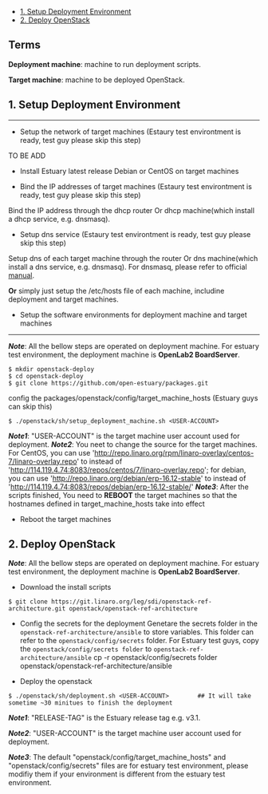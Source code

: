 * [1. Setup Deployment Environment](#1)
* [2. Deploy OpenStack](#2)

## Terms
**Deployment machine**: machine to run deployment scripts.

**Target machine**: machine to be deployed OpenStack.

## <a name="1">1. Setup Deployment Environment</a>
***
* Setup the network of target machines (Estaury test environtment is ready, test guy please skip this step)

TO BE ADD

* Install Estuary latest release Debian or CentOS on target machines

* Bind the IP addresses of target machines (Estaury test environtment is ready, test guy please skip this step)

Bind the IP address through the dhcp router Or dhcp machine(which install a dhcp service, e.g. dnsmasq).

* Setup dns service (Estaury test environtment is ready, test guy please skip this step)

Setup dns of each target machine through the router Or dns machine(which install a dns service, e.g. dnsmasq).
For dnsmasq, please refer to official [manual](http://www.thekelleys.org.uk/dnsmasq/docs/dnsmasq-man.html).


**Or** simply just setup the /etc/hosts file of each machine, includine deployment and target machines.

* Setup the software environments for deployment machine and target machines
***
**_Note_**: All the bellow steps are operated on deployment machine. For estuary test environment, the deployment machine is **OpenLab2 BoardServer**.
```
$ mkdir openstack-deploy
$ cd openstack-deploy
$ git clone https://github.com/open-estuary/packages.git
```

config the packages/openstack/config/target_machine_hosts (Estuary guys can skip this)

```
$ ./openstack/sh/setup_deployment_machine.sh <USER-ACCOUNT>
```
**_Note1_**: "USER-ACCOUNT" is the target machine user account used for deployment.
**_Note2_**: You neet to change the source for the target machines. For CentOS, you can use 'http://repo.linaro.org/rpm/linaro-overlay/centos-7/linaro-overlay.repo' to instead of 'http://114.119.4.74:8083/repos/centos/7/linaro-overlay.repo'; for debian, you can use 'http://repo.linaro.org/debian/erp-16.12-stable' to instead of 'http://114.119.4.74:8083/repos/debian/erp-16.12-stable/'
**_Note3_**: After the scripts finished, You need to **REBOOT** the target machines so that the hostnames defined in target_machine_hosts take into effect

* Reboot the target machines

## <a name="2">2. Deploy OpenStack</a>

**_Note_**: All the bellow steps are operated on deployment machine. For estuary test environment, the deployment machine is **OpenLab2 BoardServer**.

* Download the install scripts
```
$ git clone https://git.linaro.org/leg/sdi/openstack-ref-architecture.git openstack/openstack-ref-architecture
```

* Config the secrets for the deployment
Genetare the secrets folder in the ```openstack-ref-architecture/ansible``` to store variables. This folder can refer to the ```openstack/config/secrets``` folder. 
For Estuary test guys, copy the ```openstack/config/secrets folder``` to ```openstack-ref-architecture/ansible```
    cp -r openstack/config/secrets folder openstack/openstack-ref-architecture/ansible

* Deploy the openstack
```
$ ./openstack/sh/deployment.sh <USER-ACCOUNT>        ## It will take sometime ~30 minitues to finish the deployment
```
**_Note1_**: "RELEASE-TAG" is the Estuary release tag e.g. v3.1.

**_Note2_**: "USER-ACCOUNT" is the target machine user account used for deployment.

**_Note3_**: The default "openstack/config/target_machine_hosts" and "openstack/config/secrets" files are for estuary test environment, please modifiy them if your environment is different from the estuary test environment.
